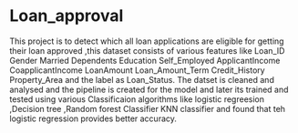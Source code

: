 # Loan_approval
This project is to detect which all loan applications are eligible for getting their loan approved ,this dataset consists of various features like  Loan_ID	Gender	Married	Dependents	Education	Self_Employed	ApplicantIncome	CoapplicantIncome	LoanAmount	Loan_Amount_Term	Credit_History	Property_Area	 and the label as Loan_Status.
The datset is cleaned and analysed and the pipeline is created for the model and later its trained and tested using various Classificaion algorithms like logistic regreesion ,Decision tree ,Random forest Classifier
KNN classifier and found that teh logistic regression provides better accuracy.
